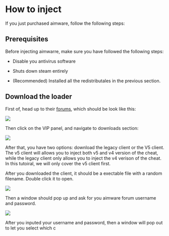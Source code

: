 # How to inject

If you just purchased aimware, follow the following steps:

## Prerequisites
Before injecting aimwarre, make sure you have followed the following steps:

* Disable you antivirus software

* Shuts down steam entirely

* (Recommended) Installed all the redistributales in the previous section.

## Download the loader

First of, head up to their [forums](https://aimware.net/forum/index.php), which should be look like this:

![](https://i.imgur.com/MrwlDMC.png)

Then click on the VIP panel, and navigate to downloads section:

![](https://i.imgur.com/R6AYQDS.png)

After that, you have two options: download the legacy client or the V5 client. The v5 client will allows you to inject both v5 and v4 version of the cheat, while the legacy client only allows you to inject the v4 verison of the cheat. In this tutoiral, we will only cover the v5 client first.

After you downloaded the client, it should be a exectable file with a random filename. Double click it to open.

![](https://i.imgur.com/TfEwrnJ.png)

Then a window should pop up and ask for you aimware forum username and password.

![](https://i.imgur.com/6NS5iFm.png)

After you inputed your username and password, then a window will pop out to let you select which c